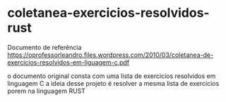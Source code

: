 # coletanea-exercicios-resolvidos-rust

Documento de referência
https://oprofessorleandro.files.wordpress.com/2010/03/coletanea-de-exercicios-resolvidos-em-liguagem-c.pdf

o documento original consta com uma lista de exercicios resolvidos em linguagem C
a ideia desse projeto é resolver a mesma lista de exercicios porem na linguagem RUST
